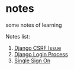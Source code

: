# notes
some notes of learning

Notes list:

   1. [Django CSRF Issue](./Django_CSRF_issue.md)
   1. [Django Login Process](./Django_Login_Process.md)
   1. [Single Sign On](./Single_Sign_On.md)